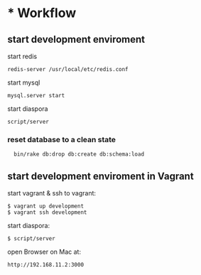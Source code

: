 # * Workflow

## start development enviroment

start redis

``redis-server /usr/local/etc/redis.conf``

start mysql

``mysql.server start``

start diaspora

``script/server``


### reset database to a clean state
``   bin/rake db:drop db:create db:schema:load ``


## start development enviroment in Vagrant

start vagrant & ssh to vagrant:

```
$ vagrant up development
$ vagrant ssh development
```

start diaspora:

```
$ script/server
```

open Browser on Mac at:

`` http://192.168.11.2:3000 ``

